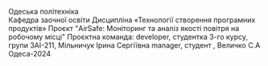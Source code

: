 Одеська політехніка  
Кафедра заочної освіти
Дисципліна «Технології створення програмних продуктів»
Проєкт "AirSafe: Моніторинг та аналіз якості повітря на робочому місці"
Проєктна команда:
developer, студентка 3-го курсу, групи ЗАІ-211, Мільничук Ірина Сергіївна 
manager,  студент , Величко С.А
Одеса-2024
